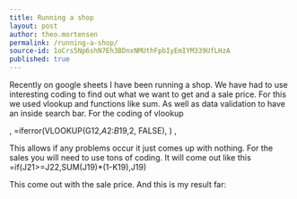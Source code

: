 ```yaml
---
title: Running a shop
layout: post
author: theo.mortensen
permalink: /running-a-shop/
source-id: 1oCrs5Np6shN7Eh3BDnxNMUthFpbIyEmIYM339UfLHzA
published: true
---
```

Recently on google sheets I have been running a shop. We have had to use interesting coding to find out what we want to get and a sale price. For this we used vlookup and functions like sum. As well as data validation to have an inside search bar. For the coding of vlookup

, =iferror(VLOOKUP(G12,$A$2:$B$19,2, FALSE), ) ,

This allows if any problems occur it just comes up with nothing. For the sales you will need to use tons of coding. It will come out like this =if(J21>=J22,SUM(J19)*(1-K19),J19)

This come out with the sale price. And this is my result far:


